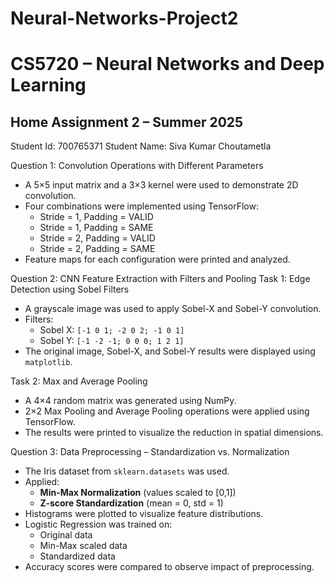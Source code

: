 # Neural-Networks-Project2
# CS5720 – Neural Networks and Deep Learning  
## Home Assignment 2 – Summer 2025

Student Id: 700765371
Student Name: Siva Kumar Choutametla

Question 1: Convolution Operations with Different Parameters

- A 5×5 input matrix and a 3×3 kernel were used to demonstrate 2D convolution.
- Four combinations were implemented using TensorFlow:
  - Stride = 1, Padding = VALID
  - Stride = 1, Padding = SAME
  - Stride = 2, Padding = VALID
  - Stride = 2, Padding = SAME
- Feature maps for each configuration were printed and analyzed.
  
Question 2: CNN Feature Extraction with Filters and Pooling
Task 1: Edge Detection using Sobel Filters
- A grayscale image was used to apply Sobel-X and Sobel-Y convolution.
- Filters:
  - Sobel X: `[-1 0 1; -2 0 2; -1 0 1]`
  - Sobel Y: `[-1 -2 -1; 0 0 0; 1 2 1]`
- The original image, Sobel-X, and Sobel-Y results were displayed using `matplotlib`.

Task 2: Max and Average Pooling
- A 4×4 random matrix was generated using NumPy.
- 2×2 Max Pooling and Average Pooling operations were applied using TensorFlow.
- The results were printed to visualize the reduction in spatial dimensions.

Question 3: Data Preprocessing – Standardization vs. Normalization

- The Iris dataset from `sklearn.datasets` was used.
- Applied:
  - **Min-Max Normalization** (values scaled to [0,1])
  - **Z-score Standardization** (mean = 0, std = 1)
- Histograms were plotted to visualize feature distributions.
- Logistic Regression was trained on:
  - Original data
  - Min-Max scaled data
  - Standardized data
- Accuracy scores were compared to observe impact of preprocessing.
